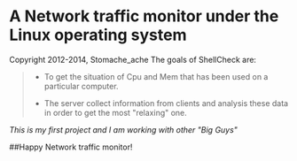 # A Network traffic monitor under the Linux operating system

Copyright 2012-2014, Stomache_ache
The goals of ShellCheck are:
> - To get the situation of Cpu and Mem that has been used on a particular computer.
> 
> - The server collect information from clients and analysis these data in order to get the most "relaxing" one.

*This is my first project and I am working with other "Big Guys"*

##Happy Network traffic monitor!